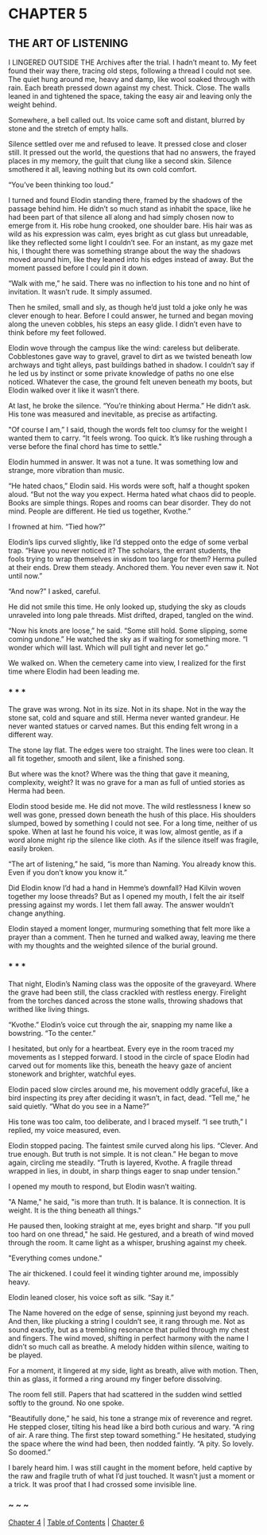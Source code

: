 # CHAPTER 5

## THE ART OF LISTENING

I LINGERED OUTSIDE THE Archives after the trial. I hadn’t meant to. My feet found their way there, tracing old steps, following a thread I could not see. The quiet hung around me, heavy and damp, like wool soaked through with rain. Each breath pressed down against my chest. Thick. Close. The walls leaned in and tightened the space, taking the easy air and leaving only the weight behind.

Somewhere, a bell called out. Its voice came soft and distant, blurred by stone and the stretch of empty halls.

Silence settled over me and refused to leave. It pressed close and closer still. It pressed out the world, the questions that had no answers, the frayed places in my memory, the guilt that clung like a second skin. Silence smothered it all, leaving nothing but its own cold comfort.

“You’ve been thinking too loud.”

I turned and found Elodin standing there, framed by the shadows of the passage behind him. He didn’t so much stand as inhabit the space, like he had been part of that silence all along and had simply chosen now to emerge from it. His robe hung crooked, one shoulder bare. His hair was as wild as his expression was calm, eyes bright as cut glass but unreadable, like they reflected some light I couldn’t see. For an instant, as my gaze met his, I thought there was something strange about the way the shadows moved around him, like they leaned into his edges instead of away. But the moment passed before I could pin it down.

“Walk with me,” he said. There was no inflection to his tone and no hint of invitation. It wasn’t rude. It simply assumed.

Then he smiled, small and sly, as though he’d just told a joke only he was clever enough to hear. Before I could answer, he turned and began moving along the uneven cobbles, his steps an easy glide. I didn’t even have to think before my feet followed.

Elodin wove through the campus like the wind: careless but deliberate. Cobblestones gave way to gravel, gravel to dirt as we twisted beneath low archways and tight alleys, past buildings bathed in shadow. I couldn’t say if he led us by instinct or some private knowledge of paths no one else noticed. Whatever the case, the ground felt uneven beneath my boots, but Elodin walked over it like it wasn’t there.

At last, he broke the silence. “You’re thinking about Herma.” He didn’t ask. His tone was measured and inevitable, as precise as artifacting.

"Of course I am,” I said, though the words felt too clumsy for the weight I wanted them to carry. “It feels wrong. Too quick. It’s like rushing through a verse before the final chord has time to settle."

Elodin hummed in answer. It was not a tune. It was something low and strange, more vibration than music.

“He hated chaos,” Elodin said. His words were soft, half a thought spoken aloud. “But not the way you expect. Herma hated what chaos did to people. Books are simple things. Ropes and rooms can bear disorder. They do not mind. People are different. He tied us together, Kvothe.”

I frowned at him. “Tied how?”

Elodin’s lips curved slightly, like I’d stepped onto the edge of some verbal trap. “Have you never noticed it? The scholars, the errant students, the fools trying to wrap themselves in wisdom too large for them? Herma pulled at their ends. Drew them steady. Anchored them. You never even saw it. Not until now.”

“And now?” I asked, careful.

He did not smile this time. He only looked up, studying the sky as clouds unraveled into long pale threads. Mist drifted, draped, tangled on the wind.

“Now his knots are loose,” he said. “Some still hold. Some slipping, some coming undone.” He watched the sky as if waiting for something more. “I wonder which will last. Which will pull tight and never let go.”

We walked on. When the cemetery came into view, I realized for the first time where Elodin had been leading me.

### * * *

The grave was wrong. Not in its size. Not in its shape. Not in the way the stone sat, cold and square and still. Herma never wanted grandeur. He never wanted statues or carved names. But this ending felt wrong in a different way.

The stone lay flat. The edges were too straight. The lines were too clean. It all fit together, smooth and silent, like a finished song.

But where was the knot? Where was the thing that gave it meaning, complexity, weight? It was no grave for a man as full of untied stories as Herma had been.

Elodin stood beside me. He did not move. The wild restlessness I knew so well was gone, pressed down beneath the hush of this place. His shoulders slumped, bowed by something I could not see. For a long time, neither of us spoke. When at last he found his voice, it was low, almost gentle, as if a word alone might rip the silence like cloth. As if the silence itself was fragile, easily broken.

“The art of listening,” he said, “is more than Naming. You already know this. Even if you don’t know you know it.”

Did Elodin know I’d had a hand in Hemme’s downfall? Had Kilvin woven together my loose threads? But as I opened my mouth, I felt the air itself pressing against my words. I let them fall away. The answer wouldn’t change anything.

Elodin stayed a moment longer, murmuring something that felt more like a prayer than a comment. Then he turned and walked away, leaving me there with my thoughts and the weighted silence of the burial ground.

### * * *

That night, Elodin’s Naming class was the opposite of the graveyard. Where the grave had been still, the class crackled with restless energy. Firelight from the torches danced across the stone walls, throwing shadows that writhed like living things.

“Kvothe.” Elodin’s voice cut through the air, snapping my name like a bowstring. “To the center.”

I hesitated, but only for a heartbeat. Every eye in the room traced my movements as I stepped forward. I stood in the circle of space Elodin had carved out for moments like this, beneath the heavy gaze of ancient stonework and brighter, watchful eyes.

Elodin paced slow circles around me, his movement oddly graceful, like a bird inspecting its prey after deciding it wasn’t, in fact, dead. “Tell me,” he said quietly. “What do you see in a Name?”

His tone was too calm, too deliberate, and I braced myself. “I see truth,” I replied, my voice measured, even.

Elodin stopped pacing. The faintest smile curved along his lips. “Clever. And true enough. But truth is not simple. It is not clean.” He began to move again, circling me steadily. “Truth is layered, Kvothe. A fragile thread wrapped in lies, in doubt, in sharp things eager to snap under tension.”

I opened my mouth to respond, but Elodin wasn’t waiting.

"A Name," he said, "is more than truth. It is balance. It is connection. It is weight. It is the thing beneath all things."

He paused then, looking straight at me, eyes bright and sharp. "If you pull too hard on one thread," he said. He gestured, and a breath of wind moved through the room. It came light as a whisper, brushing against my cheek.

"Everything comes undone."

The air thickened. I could feel it winding tighter around me, impossibly heavy.

Elodin leaned closer, his voice soft as silk. “Say it.”

The Name hovered on the edge of sense, spinning just beyond my reach. And then, like plucking a string I couldn’t see, it rang through me. Not as sound exactly, but as a trembling resonance that pulled through my chest and fingers. The wind moved, shifting in perfect harmony with the name I didn’t so much call as breathe. A melody hidden within silence, waiting to be played.

For a moment, it lingered at my side, light as breath, alive with motion. Then, thin as glass, it formed a ring around my finger before dissolving.

The room fell still. Papers that had scattered in the sudden wind settled softly to the ground. No one spoke.

"Beautifully done,” he said, his tone a strange mix of reverence and regret. He stepped closer, tilting his head like a bird both curious and wary. “A ring of air. A rare thing. The first step toward something.” He hesitated, studying the space where the wind had been, then nodded faintly. “A pity. So lovely. So doomed.”

I barely heard him. I was still caught in the moment before, held captive by the raw and fragile truth of what I’d just touched. It wasn’t just a moment or a trick. It was proof that I had crossed some invisible line.

### ~ ~ ~

[Chapter 4](CHAPTER_04.md) | [Table of Contents](Table_of_Contents.md) | [Chapter 6](CHAPTER_06.md)
